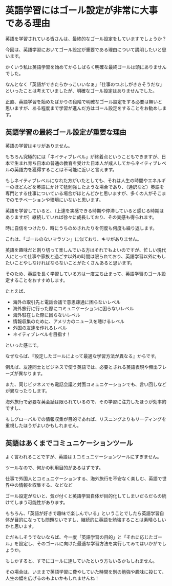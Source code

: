 # 英語学習にはゴール設定が非常に大事である理由



英語を学習されている皆さんは、最終的なゴール設定をしていますでしょうか？

今回は、英語学習においてゴール設定が重要である理由について説明したいと思います。



かくいう私は英語学習を始めてからしばらく明確な最終ゴールは頭にありませんでした。

なんとなく「英語ができたらかっこいいなぁ」「仕事のつぶしがききそうだな」といったことは考えていましたが、明確なゴール設定はありませんでした。



正直、英語学習を始めたばかりの段階で明確なゴール設定をする必要は無いと思いますが、ある程度まで学習が進んだ方はゴール設定をすることをお勧めします。



## 英語学習の最終ゴール設定が重要な理由



英語の学習はキリがありません。



もちろん究極的には「ネイティブレベル」が終着点ということもできますが、日本で生まれ育ち日本の普通の教育を受けた日本人が成人してからネイティブレベルの英語力を獲得することは不可能に近いと言えます。

もしネイティブレベルになれた方がいたとしても、それは人生の時間やエネルギーのほどんどを英語にかけて猛勉強したような場合であり、（通訳など）英語を専門とする仕事についている場合がほとんどかと思いますが、多くの人がそこまでのモチベーションや環境にいないと思います。

英語を学習していると、（上達を実感できる時期や停滞していると感じる時期はありますが）継続していれば徐々に成長しており、その実感も得られます。



時に自信をつけたり、時にうちのめされたりを何度も何度も繰り返します。



これは、「ゴールのないマラソン」に似ており、キリがありません。



英語を趣味だと割り切って楽しんでいる方はそれでもよいのですが、忙しい現代人にとって仕事や家族と過ごす以外の時間は限られており、英語学習以外にもしたいことやしなければならないことがたくさんあると思います。



そのため、英語を長く学習している方は一度立ち止まって、英語学習のゴール設定することをおすすめします。



たとえば、

- 海外の取引先と電話会議で意思疎通に困らないレベル
- 海外旅行に行った際にコミュニケーションに困らないレベル
- 海外駐在した際に困らないレベル
- 情報収集のために、アメリカのニュースを聴けるレベル
- 外国の友達を作れるレベル
- ネイティブレベルを目指す！

といった感じで。



なぜならば、『設定したゴールによって最適な学習方法が異なる』からです。



例えば、友達同士とビジネスで使う英語では、必要とされる英語表現や頻出フレーズが異なります。

また、同じビジネスでも電話会議と対面コミュニケーションでも、言い回しなどが異なったりします。

海外旅行で必要な英会話は限られているので、その学習に注力したほうが効率的ですし、

もしグローバルでの情報収集が目的であれば、リスニングよりもリーディングを重視したほうがよいかもしれません。



## 英語はあくまでコミュニケーションツール



よく言われることですが、英語は１コミュニケーションツールにすぎません。



ツールなので、何かの利用目的があるはずです。

仕事で外国人とコミュニケーションする、海外旅行を不安なく楽しむ、英語で世界中の情報を収集する、などなど



ゴール設定がないと、気が付くと英語学習自体が目的化してしまいだらだらの続けてしまう可能性があります。

もちろん、「英語が好きで趣味で楽しんでいる」ということでしたら英語学習自体が目的になっても問題ないですし、継続的に英語を勉強することは素晴らしいかと思います。



ただもしそうでないならば、今一度「英語学習の目的」と「それに応じたゴール」を設定し、そのゴールに向けた最適な学習方法を実行してみてはいかがでしょうか。

もしかすると、すでにゴールに達していたという方もいるかもしれません。

その場合は、いままで英語学習に費やしていた時間を別の勉強や趣味に投じて、人生の幅を広げるのもよいかもしれませんね！



